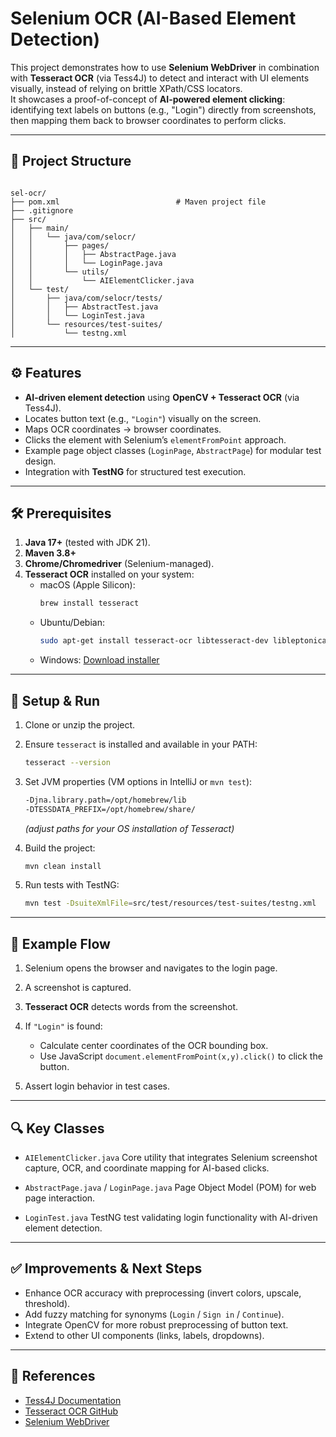 
# Selenium OCR (AI-Based Element Detection)

This project demonstrates how to use **Selenium WebDriver** in combination with **Tesseract OCR** (via Tess4J) to detect and interact with UI elements visually, instead of relying on brittle XPath/CSS locators.  
It showcases a proof-of-concept of **AI-powered element clicking**: identifying text labels on buttons (e.g., "Login") directly from screenshots, then mapping them back to browser coordinates to perform clicks.

---

## 📂 Project Structure

```

sel-ocr/
├── pom.xml                          # Maven project file
├── .gitignore
├── src/
│   ├── main/
│   │   └── java/com/selocr/
│   │       ├── pages/
│   │       │   ├── AbstractPage.java
│   │       │   └── LoginPage.java
│   │       └── utils/
│   │           └── AIElementClicker.java
│   └── test/
│       ├── java/com/selocr/tests/
│       │   ├── AbstractTest.java
│       │   └── LoginTest.java
│       └── resources/test-suites/
│           └── testng.xml

````

---

## ⚙️ Features

- **AI-driven element detection** using **OpenCV + Tesseract OCR** (via Tess4J).
- Locates button text (e.g., `"Login"`) visually on the screen.
- Maps OCR coordinates → browser coordinates.
- Clicks the element with Selenium’s `elementFromPoint` approach.
- Example page object classes (`LoginPage`, `AbstractPage`) for modular test design.
- Integration with **TestNG** for structured test execution.

---

## 🛠️ Prerequisites

1. **Java 17+** (tested with JDK 21).
2. **Maven 3.8+**
3. **Chrome/Chromedriver** (Selenium-managed).
4. **Tesseract OCR** installed on your system:
    - macOS (Apple Silicon):
      ```bash
      brew install tesseract
      ```
    - Ubuntu/Debian:
      ```bash
      sudo apt-get install tesseract-ocr libtesseract-dev libleptonica-dev
      ```
    - Windows: [Download installer](https://github.com/UB-Mannheim/tesseract/wiki)

---

## 🚀 Setup & Run

1. Clone or unzip the project.
2. Ensure `tesseract` is installed and available in your PATH:
   ```bash
   tesseract --version
   ````

3. Set JVM properties (VM options in IntelliJ or `mvn test`):

   ```bash
   -Djna.library.path=/opt/homebrew/lib
   -DTESSDATA_PREFIX=/opt/homebrew/share/
   ```

   *(adjust paths for your OS installation of Tesseract)*

4. Build the project:

   ```bash
   mvn clean install
   ```

5. Run tests with TestNG:

   ```bash
   mvn test -DsuiteXmlFile=src/test/resources/test-suites/testng.xml
   ```

---

## 📌 Example Flow

1. Selenium opens the browser and navigates to the login page.
2. A screenshot is captured.
3. **Tesseract OCR** detects words from the screenshot.
4. If `"Login"` is found:

   * Calculate center coordinates of the OCR bounding box.
   * Use JavaScript `document.elementFromPoint(x,y).click()` to click the button.
5. Assert login behavior in test cases.

---

## 🔍 Key Classes

* `AIElementClicker.java`
  Core utility that integrates Selenium screenshot capture, OCR, and coordinate mapping for AI-based clicks.

* `AbstractPage.java` / `LoginPage.java`
  Page Object Model (POM) for web page interaction.

* `LoginTest.java`
  TestNG test validating login functionality with AI-driven element detection.

---

## ✅ Improvements & Next Steps

* Enhance OCR accuracy with preprocessing (invert colors, upscale, threshold).
* Add fuzzy matching for synonyms (`Login` / `Sign in` / `Continue`).
* Integrate OpenCV for more robust preprocessing of button text.
* Extend to other UI components (links, labels, dropdowns).

---

## 📖 References

* [Tess4J Documentation](https://tess4j.sourceforge.net/)
* [Tesseract OCR GitHub](https://github.com/tesseract-ocr/tesseract)
* [Selenium WebDriver](https://www.selenium.dev/)

```